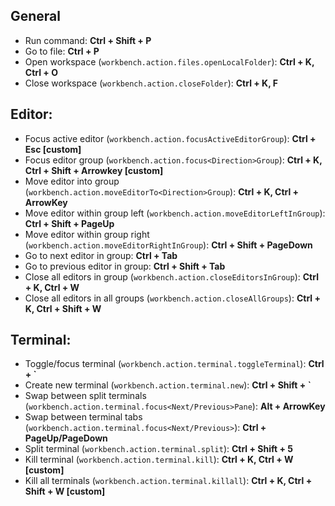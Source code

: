 
## General
- Run command: **Ctrl + Shift + P**
- Go to file: **Ctrl + P**
- Open workspace (`workbench.action.files.openLocalFolder`): **Ctrl + K, Ctrl + O**
- Close workspace (`workbench.action.closeFolder`): **Ctrl + K, F**

## Editor:
- Focus active editor (`workbench.action.focusActiveEditorGroup`): **Ctrl + Esc [custom]**
- Focus <direction> editor group (`workbench.action.focus<Direction>Group`): **Ctrl + K, Ctrl + Shift + Arrowkey [custom]**
- Move editor into <direction> group (`workbench.action.moveEditorTo<Direction>Group`): **Ctrl + K, Ctrl + ArrowKey**
- Move editor within group left (`workbench.action.moveEditorLeftInGroup`): **Ctrl + Shift + PageUp**
- Move editor within group right (`workbench.action.moveEditorRightInGroup`): **Ctrl + Shift + PageDown**
- Go to next editor in group: **Ctrl + Tab**
- Go to previous editor in group: **Ctrl + Shift + Tab**
- Close all editors in group (`workbench.action.closeEditorsInGroup`): **Ctrl + K, Ctrl + W**
- Close all editors in all groups (`workbench.action.closeAllGroups`): **Ctrl + K, Ctrl + Shift + W**

## Terminal:
- Toggle/focus terminal (`workbench.action.terminal.toggleTerminal`): **Ctrl + `**
- Create new terminal (`workbench.action.terminal.new`): **Ctrl + Shift + `**
- Swap between split terminals (`workbench.action.terminal.focus<Next/Previous>Pane`): **Alt + ArrowKey**
- Swap between terminal tabs (`workbench.action.terminal.focus<Next/Previous>`): **Ctrl + PageUp/PageDown**
- Split terminal (`workbench.action.terminal.split`): **Ctrl + Shift + 5**
- Kill terminal (`workbench.action.terminal.kill`): **Ctrl + K, Ctrl + W [custom]**
- Kill all terminals (`workbench.action.terminal.killall`): **Ctrl + K, Ctrl + Shift + W [custom]**
